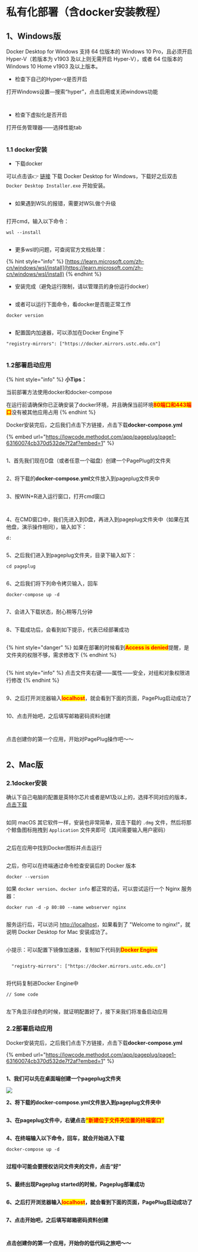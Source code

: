 # 私有化部署（含docker安装教程）

## 1、Windows版

Docker Desktop for Windows 支持 64 位版本的 Windows 10 Pro，且必须开启 Hyper-V（若版本为 v1903 及以上则无需开启 Hyper-V），或者 64 位版本的 Windows 10 Home v1903 及以上版本。



* 检查下自己的Hyper-v是否开启

打开Windows设置—搜索“hyper”，点击启用或关闭windows功能

<figure><img src="../../../.gitbook/assets/image (165).png" alt=""><figcaption></figcaption></figure>

<figure><img src="../../../.gitbook/assets/image (156).png" alt=""><figcaption></figcaption></figure>

* 检查下虚拟化是否开启

打开任务管理器——选择性能tab

<figure><img src="../../../.gitbook/assets/image (167).png" alt=""><figcaption></figcaption></figure>

### &#x20;   1.1 docker安装

* 下载docker

可以点击该👉 [链接](https://desktop.docker.com/win/main/amd64/Docker%20Desktop%20Installer.exe) 下载 Docker Desktop for Windows，下载好之后双击 `Docker Desktop Installer.exe` 开始安装。

<figure><img src="../../../.gitbook/assets/image (160).png" alt=""><figcaption></figcaption></figure>

* 如果遇到WSL的报错，需要对WSL做个升级

<figure><img src="../../../.gitbook/assets/image (149).png" alt=""><figcaption></figcaption></figure>

打开cmd，输入以下命令：

```
wsl --install
```

<figure><img src="../../../.gitbook/assets/image (155).png" alt=""><figcaption></figcaption></figure>

* 更多wsl的问题，可查阅官方文档处理：

{% hint style="info" %}
[https://learn.microsoft.com/zh-cn/windows/wsl/install](https://learn.microsoft.com/zh-cn/windows/wsl/install)
{% endhint %}



* 安装完成（避免运行限制，请以管理员的身份运行docker）

<figure><img src="../../../.gitbook/assets/image (146).png" alt=""><figcaption></figcaption></figure>

* 或者可以运行下面命令，看docker是否能正常工作

```
docker version
```

<figure><img src="../../../.gitbook/assets/image (162).png" alt=""><figcaption></figcaption></figure>

* 配置国内加速器，可以添加在Docker Engine下

```
"registry-mirrors": ["https://docker.mirrors.ustc.edu.cn"]
```

<figure><img src="../../../.gitbook/assets/image (159).png" alt=""><figcaption></figcaption></figure>

### &#x20;   1.2部署启动应用

{% hint style="info" %}
**小Tips：**

当前部署方法使用docker和docker-compose

在运行前请确保你已正确安装了docker环境，并且确保当前环境<mark style="color:red;">**80端口和443端口**</mark>没有被其他应用占用
{% endhint %}



Docker安装完后，之后我们点击下方链接，点击下载**docker-compose.yml**



{% embed url="https://lowcode.methodot.com/app/pageplug/page1-63160074cb370d532de7f2af?embed=1" %}

<figure><img src="../../../.gitbook/assets/image (135).png" alt=""><figcaption></figcaption></figure>

1、首先我们现在D盘（或者任意一个磁盘）创建一个PagePlug的文件夹

<figure><img src="../../../.gitbook/assets/image (106).png" alt=""><figcaption></figcaption></figure>

2、将下载的**docker-compose.yml**文件放入到pageplug文件夹中

<figure><img src="../../../.gitbook/assets/image (121).png" alt=""><figcaption></figcaption></figure>

3、按WIN+R进入运行窗口，打开cmd窗口

<figure><img src="../../../.gitbook/assets/image (128).png" alt=""><figcaption></figcaption></figure>

<figure><img src="../../../.gitbook/assets/image (133).png" alt=""><figcaption></figcaption></figure>

4、在CMD窗口中，我们先进入到D盘，再进入到pageplug文件夹中（如果在其他盘，演示操作相同），输入如下：

```
d:
```

<figure><img src="../../../.gitbook/assets/image (143).png" alt=""><figcaption></figcaption></figure>

5、之后我们进入到pageplug文件夹，目录下输入如下：

```
cd pageplug
```

<figure><img src="../../../.gitbook/assets/image (105).png" alt=""><figcaption></figcaption></figure>

6、之后我们将下列命令拷贝输入，回车

```
docker-compose up -d
```

<figure><img src="../../../.gitbook/assets/image (129).png" alt=""><figcaption></figcaption></figure>

7、会进入下载状态，耐心稍等几分钟

<figure><img src="../../../.gitbook/assets/image (44).png" alt=""><figcaption></figcaption></figure>

8、下载成功后，会看到如下提示，代表已经部署成功

<figure><img src="../../../.gitbook/assets/image (3) (1).png" alt=""><figcaption></figcaption></figure>

{% hint style="danger" %}
如果在部署的时候看到<mark style="color:red;">**Access is denied**</mark>提醒，是文件夹的权限不够，需求修改下
{% endhint %}

<figure><img src="../../../.gitbook/assets/image (76).png" alt=""><figcaption></figcaption></figure>

{% hint style="info" %}
点击文件夹右键——属性——安全，对组和对象权限进行修改
{% endhint %}

<figure><img src="../../../.gitbook/assets/image (73).png" alt=""><figcaption></figcaption></figure>

9、之后打开浏览器输入<mark style="color:red;">**localhost**</mark>，就会看到下面的页面，PagePlug启动成功了

<figure><img src="../../../.gitbook/assets/image (46).png" alt=""><figcaption></figcaption></figure>

10、点击开始吧，之后填写邮箱密码资料创建

<figure><img src="../../../.gitbook/assets/image (24).png" alt=""><figcaption></figcaption></figure>

<figure><img src="../../../.gitbook/assets/image (83).png" alt=""><figcaption></figcaption></figure>



点击创建你的第一个应用，开始对PagePlug操作吧～～

<figure><img src="../../../.gitbook/assets/image (74).png" alt=""><figcaption></figcaption></figure>



## 2、Mac版



### 2.1docker安装



确认下自己电脑的配置是英特尔芯片或者是M1及以上的，选择不同对应的版本，[点击下载](https://docs.docker.com/desktop/install/mac-install/)

<figure><img src="../../../.gitbook/assets/image (52).png" alt=""><figcaption></figcaption></figure>

如同 macOS 其它软件一样，安装也非常简单，双击下载的 `.dmg` 文件，然后将那个鲸鱼图标拖拽到 `Application` 文件夹即可（其间需要输入用户密码）

<figure><img src="../../../.gitbook/assets/image (89).png" alt=""><figcaption></figcaption></figure>

之后在应用中找到Docker图标并点击运行

<figure><img src="../../../.gitbook/assets/image (5).png" alt=""><figcaption></figcaption></figure>

之后，你可以在终端通过命令检查安装后的 Docker 版本

```
docker --version
```

如果 `docker version`、`docker info` 都正常的话，可以尝试运行一个 Nginx 服务器：

```
docker run -d -p 80:80 --name webserver nginx
```

<figure><img src="../../../.gitbook/assets/image (60).png" alt=""><figcaption></figcaption></figure>

服务运行后，可以访问 [http://localhost](http://localhost)，如果看到了 "Welcome to nginx!"，就说明 Docker Desktop for Mac 安装成功了。

<figure><img src="../../../.gitbook/assets/image (42).png" alt=""><figcaption></figcaption></figure>

小提示：可以配置下镜像加速器，复制如下代码到<mark style="color:red;">**Docker Engine**</mark>

```

  "registry-mirrors": ["https://docker.mirrors.ustc.edu.cn"]

```

<figure><img src="../../../.gitbook/assets/image (85).png" alt=""><figcaption></figcaption></figure>

将代码复制进Docker Engine中

```
// Some code
```

<figure><img src="../../../.gitbook/assets/image (10) (3).png" alt=""><figcaption></figcaption></figure>

左下角显示绿色的时候，就证明配置好了，接下来我们将准备启动应用



### 2.2部署启动应用



Docker安装完后，之后我们点击下方链接，点击下载**docker-compose.yml**

{% embed url="https://lowcode.methodot.com/app/pageplug/page1-63160074cb370d532de7f2af?embed=1" %}

<figure><img src="../../../.gitbook/assets/image (135).png" alt=""><figcaption></figcaption></figure>

**1、我们可以先在桌面端创建一个pageplug文件夹**

![](<../../../.gitbook/assets/image (88).png>)



**2、将下载的docker-compose.yml文件放入到pageplug文件夹中**

<figure><img src="../../../.gitbook/assets/image (70).png" alt=""><figcaption></figcaption></figure>

**3、在pageplug文件中，右键点击**<mark style="color:red;">**“新建位于文件夹位置的终端窗口”**</mark>

<figure><img src="../../../.gitbook/assets/image (25).png" alt=""><figcaption></figcaption></figure>

**4、在终端输入以下命令，回车，就会开始进入下载**

```
docker-compose up -d
```

<figure><img src="../../../.gitbook/assets/image (29).png" alt=""><figcaption></figcaption></figure>

**过程中可能会要授权访问文件夹的文件，点击“好”**

<figure><img src="../../../.gitbook/assets/image (39).png" alt=""><figcaption></figcaption></figure>

**5、最终出现Pageplug started的时候，Pageplug部署成功**

<figure><img src="../../../.gitbook/assets/image (2) (3).png" alt=""><figcaption></figcaption></figure>



**6、之后打开浏览器输入**<mark style="color:red;">**localhost**</mark>**，就会看到下面的页面，PagePlug启动成功了**

<figure><img src="../../../.gitbook/assets/image (61).png" alt=""><figcaption></figcaption></figure>

**7、点击开始吧，之后填写邮箱密码资料创建**

<figure><img src="../../../.gitbook/assets/image (24).png" alt=""><figcaption></figcaption></figure>

<figure><img src="../../../.gitbook/assets/image (83).png" alt=""><figcaption></figcaption></figure>



**点击创建你的第一个应用，开始你的低代码之旅吧～～**

<figure><img src="../../../.gitbook/assets/image (74).png" alt=""><figcaption></figcaption></figure>





